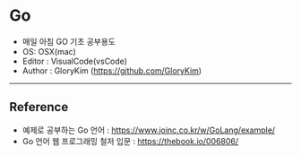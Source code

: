 # Go
- 매일 아침 GO 기초 공부용도
- OS: OSX(mac)
- Editor : VisualCode(vsCode)
- Author : GloryKim (https://github.com/GloryKim)
-----------------------------------------------------
## Reference
- 예제로 공부하는 Go 언어 : https://www.joinc.co.kr/w/GoLang/example/
- Go 언어 웹 프로그래밍 철저 입문 : https://thebook.io/006806/
